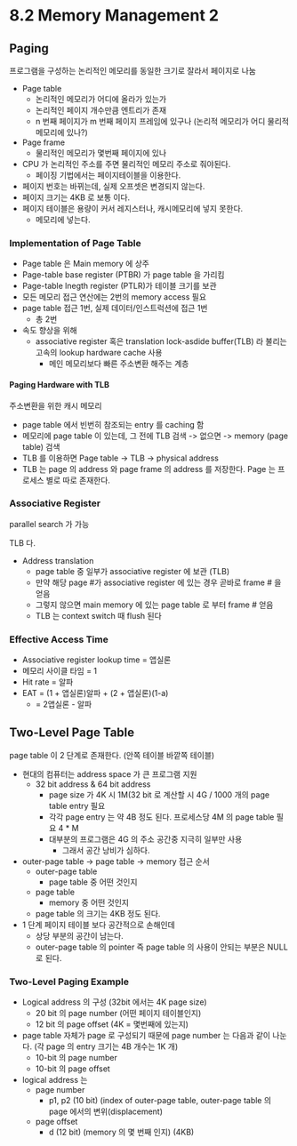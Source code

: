 # 8.2 Memory Management 2
## Paging
프로그램을 구성하는 논리적인 메모리를 동일한 크기로 잘라서 페이지로 나눔
* Page table
    * 논리적인 메모리가 어디에 올라가 있는가
    * 논리적인 페이지 개수만큼 엔트리가 존재
    * n 번째 페이지가 m 번째 페이지 프레임에 있구나 (논리적 메모리가 어디 물리적 메모리에 있나?)
* Page frame
    * 물리적인 메모리가 몇번째 페이지에 있나
* CPU 가 논리적인 주소를 주면 물리적인 메모리 주소로 줘야된다.
    * 페이징 기법에서는 페이지테이블을 이용한다.
* 페이지 번호는 바뀌는데, 실제 오프셋은 변경되지 않는다.
* 페이지 크기는 4KB 로 보통 이다.
* 페이지 테이블은 용량이 커서 레지스터나, 캐시메모리에 넣지 못한다.
    * 메모리에 넣는다.
### Implementation of Page Table
* Page table 은 Main memory 에 상주
* Page-table base register (PTBR) 가 page table 을 가리킴
* Page-table lnegth register (PTLR)가 테이블 크기를 보관
* 모든 메모리 접근 연산에는 2번의 memory access 필요
* page table 접근 1번, 실제 데이터/인스트럭션에 접근 1번
    * 총 2번
* 속도 향상을 위해
    * associative register 혹은 translation lock-asdide buffer(TLB) 라 불리는 고속의 lookup hardware cache 사용
        * 메인 메모리보다 빠른 주소변환 해주는 계층
#### Paging Hardware with TLB
주소변환을 위한 캐시 메모리
* page table 에서 빈번히 참조되는 entry 를 caching 함
* 메모리에 page table 이 있는데, 그 전에 TLB 검색 -> 없으면 -> memory  (page table) 검색
* TLB 를 이용하면 Page table -> TLB -> physical address
* TLB 는 page 의 address 와 page frame 의 address 를 저장한다.
Page 는 프로세스 별로 따로 존재한다.
### Associative Register
parallel search 가 가능

TLB 다.
* Address translation
    * page table 중 일부가 associative register 에 보관 (TLB)
    * 만약 해당 page #가 associative register 에 있는 경우 곧바로 frame # 을 얻음
    * 그렇지 않으면 main memory 에 있는 page table 로 부터 frame # 얻음
    * TLB 는 context switch 때 flush 된다
### Effective Access Time
* Associative register lookup time = 앱실론
* 메모리 사이클 타임 = 1
* Hit rate = 알파
* EAT = (1 + 앱실론)알파 + (2 + 앱실론)(1-a)
    * = 2앱실론 - 알파
## Two-Level Page Table
page table 이 2 단계로 존재한다. (안쪽 테이블 바깥쪽 테이블)
* 현대의 컴퓨터는 address space 가 큰 프로그램 지원
    * 32 bit address & 64 bit address
        * page size 가 4K 시 1M(32 bit 로 계산할 시 4G / 1000 개의 page table entry 필요
        * 각각 page entry 는 약 4B 정도 된다. 프로세스당 4M 의 page table 필요 4 * M
        * 대부분의 프로그램은 4G 의 주소 공간중 지극히 일부만 사용
            * 그래서 공간 낭비가 심하다.
* outer-page table -> page table -> memory 접근 순서
    * outer-page table
        * page table 중 어떤 것인지
    * page table
        * memory 중 어떤 것인지
    * page table 의 크기는 4KB 정도 된다.
* 1 단계 페이지 테이블 보다 공간적으로 손해인데
    * 상당 부분의 공간이 남는다.
    * outer-page table 의 pointer 즉 page table 의 사용이 안되는 부분은 NULL 로 된다.
### Two-Level Paging Example
* Logical address 의 구성 (32bit 에서는 4K page size)
    * 20 bit 의 page number (어떤 페이지 테이블인지)
    * 12 bit 의 page offset (4K = 몇번째에 있는지)
* page table 자체가 page 로 구성되기 때문에 page number 는 다음과 같이 나눈다. (각 page 의 entry 크기는 4B 개수는 1K 개)
    * 10-bit 의 page number
    * 10-bit 의 page offset
* logical address 는
    * page number
        * p1, p2 (10 bit) (index of outer-page table, outer-page table 의 page 에서의 변위(displacement)
    * page offset
        * d (12 bit) (memory 의 몇 번째 인지) (4KB)
